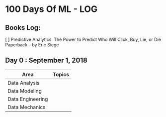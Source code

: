 # 100 Days Of ML - LOG

## Books Log: 
[ ] Predictive Analytics: The Power to Predict Who Will Click, Buy, Lie, or Die Paperback – by Eric Siege

## Day 0 : September 1, 2018

| Area                        | Topics      |
|-----------------------------|-------------|
| Data Analysis               |             |
| Data Modeling               |             |
| Data Engineering            |             |
| Data Mechanics              |             |